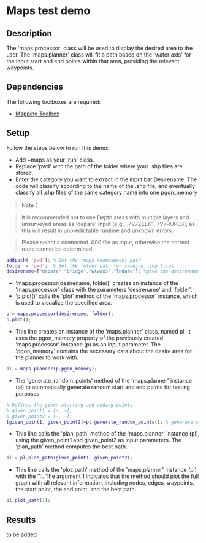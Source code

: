 # Maps test demo

## Description
The 'maps.processor' class will be used to display the desired area to the user. The 'maps.planner' class will fit a path based on the 'water axis' for the input start and end points within that area, providing the relevant waypoints.

## Dependencies
The following toolboxes are required:
- [Mapping Toolbox](https://de.mathworks.com/products/mapping.html) 

## Setup
Follow the steps below to run this demo:
- Add +maps as your 'run' class.
- Replace 'pwd' with the path of the folder where your .shp files are stored.
- Enter the category you want to extract in the input bar Desirename. The code will classify according to the name of the .shp file, and eventually classify all .shp files of the same category name into one pgon_memory
> Note：

> It is recommended not to use Depth areas with multiple layers and unsurveyed areas as 'depare' input (e.g., .7V7ZEEK1, 7V7RUP03), as this will result in unpredictable runtime and unknown errors.

> Please select a connected .000 file as input, otherwise the correct route cannot be determined.
``` Matlab
addpath( 'pwd'); % Set the +maps (namespace) path
folder = 'pwd';  % Set the folder path for reading .shp files
desirename=["depare","bridge","wtwaxs","lndare"]; %give the desirename %"notmrk"
```
- 'maps.processor(desirename, folder)' creates an instance of the 'maps.processor' class with the parameters 'desirename' and 'folder'.
- 'p.plot()' calls the 'plot' method of the 'maps.processor' instance, which is used to visualize the specified area.
``` Matlab
p = maps.processor(desirename, folder);
p.plot();
```
- This line creates an instance of the 'maps.planner' class, named pl. It uses the pgon_memory property of the previously created 'maps.processor' instance (p) as an input parameter. The 'pgon_memory' contains the necessary data about the desire area for the planner to work with.
```Matlab
pl = maps.planner(p.pgon_memory);
```
- The 'generate_random_points' method of the 'maps.planner' instance (pl) to automatically generate random start and end points for testing purposes.
```Matlab
% Defines the given starting and ending points
% given_point1 = [~, ~];
% given_point2 = [~, ~];
[given_point1, given_point2]=pl.generate_random_points(); % generate start(given point 1) and end points(given point 2) for testing
```
- This line calls the 'plan_path' method of the 'maps.planner' instance (pl), using the given_point1 and given_point2 as input parameters. The 'plan_path' method computes the best path.
```Matlab
pl = pl.plan_path(given_point1, given_point2);
```
- This line calls the 'plot_path' method of the 'maps.planner' instance (pl) with the '1'. The argument 1 indicates that the method should plot the full graph with all relevant information, including nodes, edges, waypoints, the start point, the end point, and the best path. 
```Matlab
pl.plot_path(1);
```
## Results
to be added
